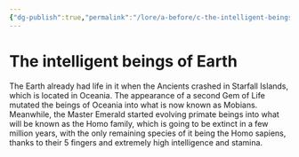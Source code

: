 ```yaml
---
{"dg-publish":true,"permalink":"/lore/a-before/c-the-intelligent-beings-of-earth/"}
---
```


# The intelligent beings of Earth

The Earth already had life in it when the Ancients crashed in Starfall Islands, which is located in Oceania. The appearance of a second Gem of Life mutated the beings of Oceania into what is now known as Mobians. Meanwhile, the Master Emerald started evolving primate beings into what will be known as the Homo family, which is going to be extinct in a few million years, with the only remaining species of it being the Homo sapiens, thanks to their 5 fingers and extremely high intelligence and stamina.